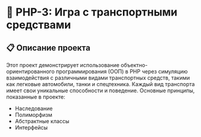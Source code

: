 # 🚗 PHP-3: Игра с транспортными средствами

## 📋 Описание проекта

Этот проект демонстрирует использование объектно-ориентированного программирования (ООП) в PHP через симуляцию взаимодействия с различными видами транспортных средств, такими как легковые автомобили, танки и спецтехника. Каждый вид транспорта имеет свои уникальные способности и поведение. Основные принципы, показанные в проекте:
- Наследование
- Полиморфизм
- Абстрактные классы
- Интерфейсы